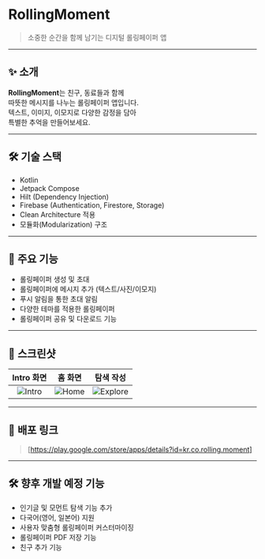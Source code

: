 # RollingMoment

> 소중한 순간을 함께 남기는 디지털 롤링페이퍼 앱

---

## ✨ 소개

**RollingMoment**는 친구, 동료들과 함께  
따뜻한 메시지를 나누는 롤링페이퍼 앱입니다.  
텍스트, 이미지, 이모지로 다양한 감정을 담아  
특별한 추억을 만들어보세요.

---

## 🛠️ 기술 스택

- Kotlin
- Jetpack Compose
- Hilt (Dependency Injection)
- Firebase (Authentication, Firestore, Storage)
- Clean Architecture 적용
- 모듈화(Modularization) 구조

---

## 📱 주요 기능

- 롤링페이퍼 생성 및 초대
- 롤링페이퍼에 메시지 추가 (텍스트/사진/이모지)
- 푸시 알림을 통한 초대 알림
- 다양한 테마를 적용한 롤링페이퍼
- 롤링페이퍼 공유 및 다운로드 기능

---

## 📸 스크린샷

| Intro 화면 | 홈 화면 | 탐색 작성 |
|:---:|:---:|:---:|
| ![Intro](https://github.com/user-attachments/assets/529d126c-7002-4c2e-af18-41480c341320) | ![Home](https://github.com/user-attachments/assets/57ce75ec-54f1-454c-bb99-8bbf1d6e3fee) | ![Explore](https://github.com/user-attachments/assets/e674a092-b524-4938-84f1-2650d57fbffd) |


---

## 🚀 배포 링크

> [https://play.google.com/store/apps/details?id=kr.co.rolling.moment]

---

## 🛠️ 향후 개발 예정 기능

- 인기글 및 모먼트 탐색 기능 추가
- 다국어(영어, 일본어) 지원
- 사용자 맞춤형 롤링페이퍼 커스터마이징
- 롤링페이퍼 PDF 저장 기능
- 친구 추가 기능

